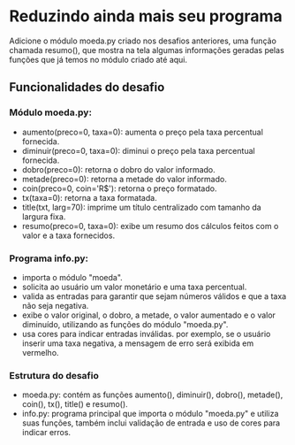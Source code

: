 # Reduzindo ainda mais seu programa
Adicione o módulo moeda.py criado nos desafios anteriores, uma função chamada resumo(), que mostra na tela algumas informações geradas pelas funções que já temos no módulo criado até aqui.

## Funcionalidades do desafio
### Módulo moeda.py:
- aumento(preco=0, taxa=0): aumenta o preço pela taxa percentual fornecida.
- diminuir(preco=0, taxa=0): diminui o preço pela taxa percentual fornecida.
- dobro(preco=0): retorna o dobro do valor informado.
- metade(preco=0): retorna a metade do valor informado.
- coin(preco=0, coin='R$'): retorna o preço formatado.
- tx(taxa=0): retorna a taxa formatada.
- title(txt, larg=70): imprime um título centralizado com tamanho da largura fixa.
- resumo(preco=0, taxa=0): exibe um resumo dos cálculos feitos com o valor e a taxa fornecidos.

### Programa info.py:
- importa o módulo "moeda".
- solicita ao usuário um valor monetário e uma taxa percentual.
- valida as entradas para garantir que sejam números válidos e que a taxa não seja negativa.
- exibe o valor original, o dobro, a metade, o valor aumentado e o valor diminuído, utilizando as funções do módulo "moeda.py".
- usa cores para indicar entradas inválidas. por exemplo, se o usuário inserir uma taxa negativa, a mensagem de erro será exibida em vermelho.

### Estrutura do desafio
- moeda.py: contém as funções aumento(), diminuir(), dobro(), metade(), coin(), tx(), title() e resumo().
- info.py: programa principal que importa o módulo "moeda.py" e utiliza suas funções, também inclui validação de entrada e uso de cores para indicar erros.
